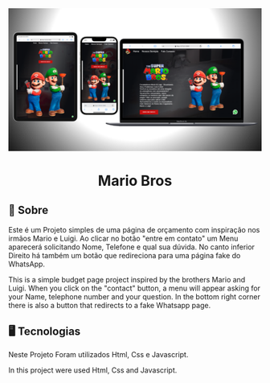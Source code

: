 <img src="MockUp Mario.png">
<div align="center"><h1>Mario Bros</h1></div>

## 📝 Sobre
Este é um Projeto simples de uma página de orçamento com inspiração nos irmãos
Mario e Luigi.
Ao clicar no botão "entre em contato" um Menu aparecerá solicitando Nome, Telefone e qual sua dúvida.
No canto inferior Direito há também um botão que redireciona para uma página fake do WhatsApp.

This is a simple budget page project inspired by the brothers Mario and Luigi.
When you click on the "contact" button, a menu will appear asking for your Name, telephone number and your question.
In the bottom right corner there is also a button that redirects to a fake Whatsapp page.

## 🖥 Tecnologias
Neste Projeto Foram utilizados Html, Css e Javascript.

In this project were used Html, Css and Javascript.
